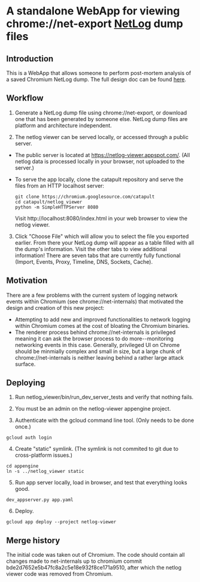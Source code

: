 A standalone WebApp for viewing chrome://net-export
[NetLog](https://www.chromium.org/developers/design-documents/network-stack/netlog) dump files
============

Introduction
------------
This is a WebApp that allows someone to perform post-mortem analysis of a
saved Chromium NetLog dump. The full design doc can be found
[here](https://docs.google.com/document/d/1Ll7T5cguj5m2DqkUTad5DWRCqtbQ3L1q9FRvTN5-Y28/edit#).


Workflow
--------------
1. Generate a NetLog dump file using chrome://net-export, or download one that
has been generated by someone else. NetLog dump files are platform and
architecture independent.

2. The netlog viewer can be served locally, or accessed through a public server.

  * The public server is located at https://netlog-viewer.appspot.com/.
    (All netlog data is processed locally in your browser, not uploaded to the
    server.)

  * To serve the app locally, clone the catapult repository and serve the files
    from an HTTP localhost server:
    ```
    git clone https://chromium.googlesource.com/catapult
    cd catapult/netlog_viewer
    python -m SimpleHTTPServer 8080
    ```

    Visit http://localhost:8080/index.html in your web browser to view the
    netlog viewer.


3. Click "Choose File" which will allow you to select the file you
exported earlier. From there your NetLog dump will appear as a table filled
with all the dump's information. Visit the other tabs to view additional
information! There are seven tabs that are currently fully functional (Import,
Events, Proxy, Timeline, DNS, Sockets, Cache).


Motivation
------------
There are a few problems with the current system of logging network events
within Chromium (see chrome://net-internals) that motivated the design and
creation of this new project:
- Attempting to add new and improved functionalities to network logging within
Chromium comes at the cost of bloating the Chromium binaries.
- The renderer process behind chrome://net-internals is privileged meaning it
can ask the browser process to do more--monitoring networking events in this
case. Generally, privileged UI on Chrome should be minmially complex and
small in size, but a large chunk of chrome://net-internals is neither leaving
behind a rather large attack surface.


Deploying
------------
1. Run netlog_viewer/bin/run_dev_server_tests and verify that nothing fails.

2. You must be an admin on the netlog-viewer appengine project.

3. Authenticate with the gcloud command line tool. (Only needs to be done once.)
```
gcloud auth login
```

4. Create "static" symlink. (The symlink is not commited to git due to
cross-platform issues.)
```
cd appengine
ln -s ../netlog_viewer static
```

5. Run app server locally, load in browser, and test that everything looks good.
```
dev_appserver.py app.yaml
```

6. Deploy.
```
gcloud app deploy --project netlog-viewer
```


Merge history
------------
The initial code was taken out of Chromium. The code should contain all
changes made to net-internals up to chromium commit
bde2d7652e5b47fc8a2c5e18e932f8ce171a9510, after which the netlog viewer code
was removed from Chromium.
